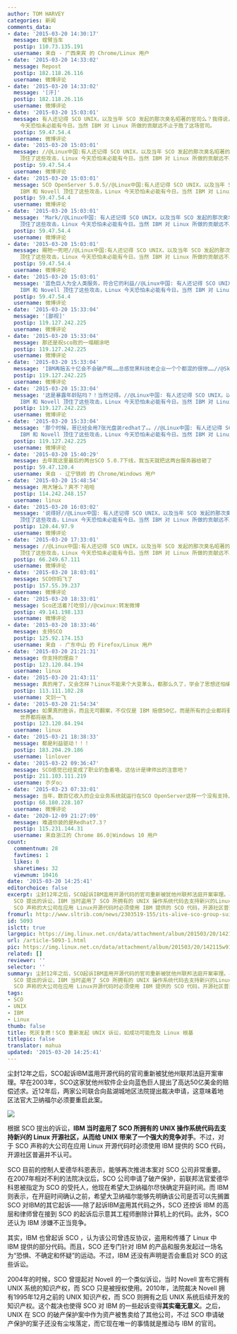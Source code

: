 ```yaml
---
author: TOM HARVEY
categories: 新闻
comments_data:
- date: '2015-03-20 14:30:17'
  message: 螳臂当车
  postip: 110.73.135.191
  username: 来自 - 广西来宾 的 Chrome/Linux 用户
- date: '2015-03-20 14:33:02'
  message: Repost
  postip: 182.118.26.116
  username: 微博评论
- date: '2015-03-20 14:33:02'
  message: '[汗]'
  postip: 182.118.26.116
  username: 微博评论
- date: '2015-03-20 15:03:01'
  message: 有人还记得 SCO UNIX，以及当年 SCO 发起的那次臭名昭著的官司么？我得说，如果没有 IBM 和 Novell 顶住了这些攻击，Linux
    今天恐怕未必能有今日。当然 IBM 对 Linux 所做的贡献远不止于胜了这场官司。
  postip: 59.47.54.4
  username: 微博评论
- date: '2015-03-20 15:03:01'
  message: //@Linux中国:有人还记得 SCO UNIX，以及当年 SCO 发起的那次臭名昭著的官司么？我得说，如果没有 IBM 和 Novell
    顶住了这些攻击，Linux 今天恐怕未必能有今日。当然 IBM 对 Linux 所做的贡献远不止于胜了这场官司。
  postip: 59.47.54.4
  username: 微博评论
- date: '2015-03-20 15:03:01'
  message: SCO OpenServer 5.0.5//@Linux中国:有人还记得 SCO UNIX，以及当年 SCO 发起的那次臭名昭著的官司么？我得说，如果没有
    IBM 和 Novell 顶住了这些攻击，Linux 今天恐怕未必能有今日。当然 IBM 对 Linux 所做的贡献远不止于胜了这场官司。
  postip: 59.47.54.4
  username: 微博评论
- date: '2015-03-20 15:03:01'
  message: 'Mark//@Linux中国: 有人还记得 SCO UNIX，以及当年 SCO 发起的那次臭名昭著的官司么？我得说，如果没有 IBM 和 Novell
    顶住了这些攻击，Linux 今天恐怕未必能有今日。当然 IBM 对 Linux 所做的贡献远不止于胜了这场官司。'
  postip: 59.47.54.4
  username: 微博评论
- date: '2015-03-20 15:03:01'
  message: 賜牠一死吧//@Linux中国:有人还记得 SCO UNIX，以及当年 SCO 发起的那次臭名昭著的官司么？我得说，如果没有 IBM 和 Novell
    顶住了这些攻击，Linux 今天恐怕未必能有今日。当然 IBM 对 Linux 所做的贡献远不止于胜了这场官司。
  postip: 59.47.54.4
  username: 微博评论
- date: '2015-03-20 15:03:01'
  message: '蓝色巨人为全人类服务，符合它的利益//@Linux中国: 有人还记得 SCO UNIX，以及当年 SCO 发起的那次臭名昭著的官司么？我得说，如果没有
    IBM 和 Novell 顶住了这些攻击，Linux 今天恐怕未必能有今日。当然 IBM 对 Linux 所做的贡献远不止于胜了这场官司。'
  postip: 59.47.54.4
  username: 微博评论
- date: '2015-03-20 15:33:04'
  message: '[鄙视]'
  postip: 119.127.242.225
  username: 微博评论
- date: '2015-03-20 15:33:04'
  message: 那还是祝sco败的一塌糊涂吧
  postip: 119.127.242.225
  username: 微博评论
- date: '2015-03-20 15:33:04'
  message: 'IBM再赔五十亿会不会破产啊……总感觉黑科技老企业一个个都混的很惨……//@Skogkatt: 转发微博'
  postip: 119.127.242.225
  username: 微博评论
- date: '2015-03-20 15:33:04'
  message: '这是暴露年龄贴吗？！当然记得。//@Linux中国: 有人还记得 SCO UNIX，以及当年 SCO 发起的那次臭名昭著的官司么？我得说，如果没有
    IBM 和 Novell 顶住了这些攻击，Linux 今天恐怕未必能有今日。当然 IBM 对 Linux 所做的贡献远不止于胜了这场官司。'
  postip: 119.127.242.225
  username: 微博评论
- date: '2015-03-20 15:33:04'
  message: '那个时候，哥已经会用7张光盘装redhat了。。//@Linux中国: 有人还记得 SCO UNIX，以及当年 SCO 发起的那次臭名昭著的官司么？我得说，如果没有
    IBM 和 Novell 顶住了这些攻击，Linux 今天恐怕未必能有今日。当然 IBM 对 Linux 所做的贡献远不止于胜了这场官司。'
  postip: 119.127.242.225
  username: 微博评论
- date: '2015-03-20 15:40:29'
  message: 去年我这里最后的两台SCO 5.0.7下线，我当天就把这两台服务器给砸了
  postip: 59.47.120.4
  username: 来自 - 辽宁铁岭 的 Chrome/Windows 用户
- date: '2015-03-20 15:48:54'
  message: 用大锤么？爽不？哈哈
  postip: 114.242.248.157
  username: linux
- date: '2015-03-20 16:03:02'
  message: '说得好//@Linux中国: 有人还记得 SCO UNIX，以及当年 SCO 发起的那次臭名昭著的官司么？我得说，如果没有 IBM 和 Novell
    顶住了这些攻击，Linux 今天恐怕未必能有今日。当然 IBM 对 Linux 所做的贡献远不止于胜了这场官司。'
  postip: 120.44.97.9
  username: 微博评论
- date: '2015-03-20 17:33:01'
  message: //@Linux中国:有人还记得 SCO UNIX，以及当年 SCO 发起的那次臭名昭著的官司么？我得说，如果没有 IBM 和 Novell
    顶住了这些攻击，Linux 今天恐怕未必能有今日。当然 IBM 对 Linux 所做的贡献远不止于胜了这场官司。
  postip: 66.249.67.111
  username: 微博评论
- date: '2015-03-20 18:03:01'
  message: SCO你妈飞了
  postip: 157.55.39.237
  username: 微博评论
- date: '2015-03-20 18:33:01'
  message: Sco还活着?[吃惊]//@cwinux:转发微博
  postip: 49.141.198.133
  username: 微博评论
- date: '2015-03-20 18:33:46'
  message: 支持SCO
  postip: 125.92.174.153
  username: 来自 - 广东中山 的 Firefox/Linux 用户
- date: '2015-03-20 21:21:31'
  message: 你支持的理由？
  postip: 123.120.84.194
  username: linux
- date: '2015-03-20 21:43:11'
  message: 真的用了，又会怎样？Linux不能来个大变革么，都那么久了，学会了思想还怕编写不出更好的代码来？
  postip: 113.111.102.28
  username: 文剑一飞
- date: '2015-03-20 21:54:34'
  message: 如果真的胜诉，而且无可翻案，不仅仅是 IBM 赔偿50亿，而是所有的企业都将要为使用 Linux 而陷入巨额赔偿的境地，可以说，整个 Linux
    世界都将崩溃。
  postip: 123.120.84.194
  username: linux
- date: '2015-03-21 18:38:33'
  message: 都是利益驱动！！！
  postip: 183.204.29.186
  username: linlover
- date: '2015-03-22 09:36:47'
  message: SCO感觉已经变成了职业钓鱼着咯，这估计是律师出的注意吧？
  postip: 211.103.111.219
  username: 朩ダo○
- date: '2015-03-23 07:33:01'
  message: 当年，数百亿收入的企业业务系统就运行在SCO OpenServer这样一个没有支持、不够稳定的系统环境之下，出现问题全靠互联网摸索答案解决。不过，也是SCO让我学习认识了UNIX。
  postip: 68.180.228.107
  username: 微博评论
- date: '2020-12-09 21:27:09'
  message: 难道你装的是Redhat7.3？
  postip: 115.231.144.31
  username: 来自浙江的 Chrome 86.0|Windows 10 用户
count:
  commentnum: 28
  favtimes: 1
  likes: 0
  sharetimes: 32
  viewnum: 10416
date: '2015-03-20 14:25:41'
editorchoice: false
excerpt: 尘封12年之后，SCO起诉IBM滥用开源代码的官司重新被犹他州联邦法庭开案审理。早在2003年，SCO这家犹他州软件企业向蓝色巨人提出了高达50亿美金的赔偿述求。近12年后，两家公司联合向盐湖城地区法院提出裁决申请，这意味着地区法官大卫纳福尔必须要重启此案。  根据
  SCO 提出的诉讼，IBM 当时盗用了 SCO 所拥有的 UNIX 操作系统代码去支持新兴的Linux开源社区，从而给 UNIX 带来了一个强大的竞争对手。不过，对于
  SCO 声称的大公司在应用 Linux开源代码时必须使用 IBM 提供的 SCO 代码，开源社区普遍并不认可。 SCO 目前的控制人爱德华科恩
fromurl: http://www.sltrib.com/news/2303519-155/its-alive-sco-group-suit-revived
id: 5093
islctt: true
largepic: https://img.linux.net.cn/data/attachment/album/201503/20/142115w917y19o2cro7oac.jpeg
url: /article-5093-1.html
pic: https://img.linux.net.cn/data/attachment/album/201503/20/142115w917y19o2cro7oac.jpeg.thumb.jpg
related: []
reviewer: ''
selector: ''
summary: 尘封12年之后，SCO起诉IBM滥用开源代码的官司重新被犹他州联邦法庭开案审理。早在2003年，SCO这家犹他州软件企业向蓝色巨人提出了高达50亿美金的赔偿述求。近12年后，两家公司联合向盐湖城地区法院提出裁决申请，这意味着地区法官大卫纳福尔必须要重启此案。  根据
  SCO 提出的诉讼，IBM 当时盗用了 SCO 所拥有的 UNIX 操作系统代码去支持新兴的Linux开源社区，从而给 UNIX 带来了一个强大的竞争对手。不过，对于
  SCO 声称的大公司在应用 Linux开源代码时必须使用 IBM 提供的 SCO 代码，开源社区普遍并不认可。 SCO 目前的控制人爱德华科恩
tags:
- SCO
- UNIX
- IBM
- Linux
thumb: false
title: 死灰复燃！SCO 重新发起 UNIX 诉讼，如成功可能危及 Linux 根基
titlepic: false
translator: mahua
updated: '2015-03-20 14:25:41'
---
```


尘封12年之后，SCO起诉IBM滥用开源代码的官司重新被犹他州联邦法庭开案审理。早在2003年，SCO这家犹他州软件企业向蓝色巨人提出了高达50亿美金的赔偿述求。近12年后，两家公司联合向盐湖城地区法院提出裁决申请，这意味着地区法官大卫纳福尔必须要重启此案。


![](/data/attachment/album/201503/20/142115w917y19o2cro7oac.jpeg)


根据 SCO 提出的诉讼，**IBM 当时盗用了 SCO 所拥有的 UNIX 操作系统代码去支持新兴的 Linux 开源社区，从而给 UNIX 带来了一个强大的竞争对手**。不过，对于 SCO 声称的大公司在应用 Linux 开源代码时必须使用 IBM 提供的 SCO 代码，开源社区普遍并不认可。


SCO 目前的控制人爱德华科恩表示，能够再次推进本案对 SCO 公司非常重要。在2007年相对不利的法院决议后，SCO 公司申请了破产保护，前联邦法官爱德华科恩被指定为 SCO 的受托人，他现在希望大卫纳福尔尽快确定开庭时间。而 IBM 则表示，在开庭时间确认之前，希望大卫纳福尔能够先明确该公司是否可以先搁置 SCO 对IBM的其它起诉——除了起诉IBM盗用其代码之外，SCO 还控诉 IBM 的高层和律师曾在接到 SCO 的起诉后示意其工程师删除计算机上的代码。此外，SCO 还认为 IBM 涉嫌不正当竞争。


其实，IBM 也曾起诉 SCO ，认为该公司曾违反协议，盗用和传播了 Linux 中 IBM 提供的部分代码。而且，SCO 还专门针对 IBM 的产品和服务发起过一场名为“恐惧、不确定和怀疑”的运动。不过，IBM 还没有声明是否会重启对 SCO 的这些诉讼。


2004年的时候，SCO 曾提起对 Novell 的一个类似诉讼，当时 Novell 宣布它拥有 UNIX 系统的知识产权，而 SCO 只是被授权使用。2010年，法院裁决 Novell 拥有1995年12月之前的 UNIX 知识产权，而 SCO 则拥有之后 UNIX 系统后续开发的知识产权。这个裁决也使得 SCO 对 IBM 的一些起诉变得**其实毫无意义**。之后，UNIX 在 SCO 的破产保护案中作为资产被售卖给了其他公司，不过 SCO 申请破产保护的案子还没有尘埃落定，而它现在唯一的事情就是推动与 IBM 的官司。